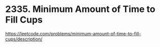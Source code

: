 # 2335. Minimum Amount of Time to Fill Cups

https://leetcode.com/problems/minimum-amount-of-time-to-fill-cups/description/